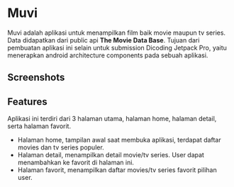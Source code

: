 # Muvi
Muvi adalah aplikasi untuk menampilkan film baik movie maupun tv series. Data didapatkan dari public api  <strong>The Movie Data Base</strong>. Tujuan dari pembuatan aplikasi ini selain untuk submission Dicoding Jetpack Pro, yaitu menerapkan android architecture components pada sebuah aplikasi.

## Screenshots

## Features

Aplikasi ini terdiri dari 3 halaman utama, halaman home, halaman detail, serta halaman favorit.
- Halaman home, tampilan awal saat membuka aplikasi, terdapat daftar movies dan tv series populer.
- Halaman detail, menampilkan detail movie/tv series. User dapat menambahkan ke favorit di halaman ini.
- Halaman favorit, menampilkan daftar movies/tv series favorit pilihan user.
